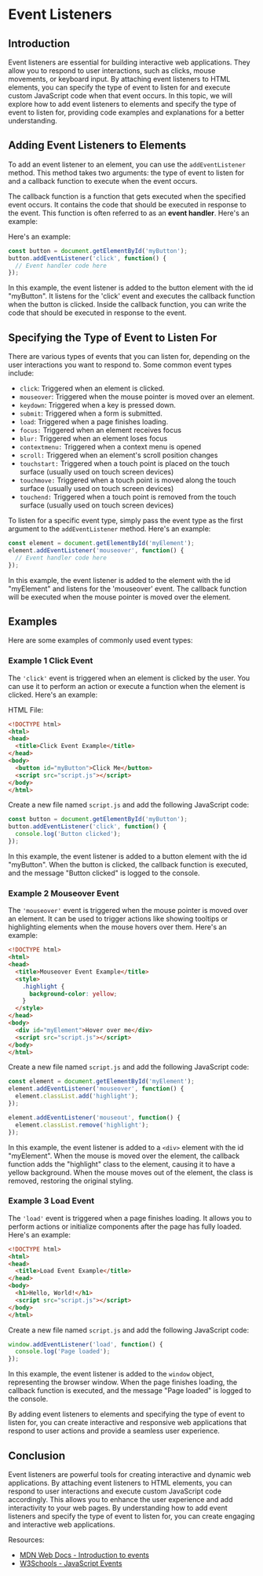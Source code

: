 # Event Listeners

## Introduction

Event listeners are essential for building interactive web applications. They allow you to respond to user interactions, such as clicks, mouse movements, or keyboard input. By attaching event listeners to HTML elements, you can specify the type of event to listen for and execute custom JavaScript code when that event occurs. In this topic, we will explore how to add event listeners to elements and specify the type of event to listen for, providing code examples and explanations for a better understanding.

## Adding Event Listeners to Elements

To add an event listener to an element, you can use the `addEventListener` method. This method takes two arguments: the type of event to listen for and a callback function to execute when the event occurs.

The callback function is a function that gets executed when the specified event occurs. It contains the code that should be executed in response to the event. This function is often referred to as an **event handler**. Here's an example:

Here's an example:

```javascript
const button = document.getElementById('myButton');
button.addEventListener('click', function() {
  // Event handler code here
});
```

In this example, the event listener is added to the button element with the id "myButton". It listens for the 'click' event and executes the callback function when the button is clicked. Inside the callback function, you can write the code that should be executed in response to the event.

## Specifying the Type of Event to Listen For

There are various types of events that you can listen for, depending on the user interactions you want to respond to. Some common event types include:

- `click`: Triggered when an element is clicked.
- `mouseover`: Triggered when the mouse pointer is moved over an element.
- `keydown`: Triggered when a key is pressed down.
- `submit`: Triggered when a form is submitted.
- `load`: Triggered when a page finishes loading.
- `focus:` Triggered when an element receives focus
- `blur:` Triggered when an element loses focus
- `contextmenu:` Triggered when a context menu is opened
- `scroll:` Triggered when an element's scroll position changes
- `touchstart:` Triggered when a touch point is placed on the touch surface (usually used on touch screen devices)
- `touchmove:` Triggered when a touch point is moved along the touch surface (usually used on touch screen devices)
- `touchend:` Triggered when a touch point is removed from the touch surface (usually used on touch screen devices)

To listen for a specific event type, simply pass the event type as the first argument to the `addEventListener` method. Here's an example:

```javascript
const element = document.getElementById('myElement');
element.addEventListener('mouseover', function() {
  // Event handler code here
});
```

In this example, the event listener is added to the element with the id "myElement" and listens for the 'mouseover' event. The callback function will be executed when the mouse pointer is moved over the element.

## Examples

Here are some examples of commonly used event types:

### Example 1 Click Event

The `'click'` event is triggered when an element is clicked by the user. You can use it to perform an action or execute a function when the element is clicked. Here's an example:

HTML File:
```html
<!DOCTYPE html>
<html>
<head>
  <title>Click Event Example</title>
</head>
<body>
  <button id="myButton">Click Me</button>
  <script src="script.js"></script>
</body>
</html>
```

Create a new file named `script.js` and add the following JavaScript code:

```javascript
const button = document.getElementById('myButton');
button.addEventListener('click', function() {
  console.log('Button clicked');
});
```

In this example, the event listener is added to a button element with the id "myButton". When the button is clicked, the callback function is executed, and the message "Button clicked" is logged to the console.

### Example 2 Mouseover Event

The `'mouseover'` event is triggered when the mouse pointer is moved over an element. It can be used to trigger actions like showing tooltips or highlighting elements when the mouse hovers over them. Here's an example:

```html
<!DOCTYPE html>
<html>
<head>
  <title>Mouseover Event Example</title>
  <style>
    .highlight {
      background-color: yellow;
    }
  </style>
</head>
<body>
  <div id="myElement">Hover over me</div>
  <script src="script.js"></script>
</body>
</html>
```

Create a new file named `script.js` and add the following JavaScript code:

```javascript
const element = document.getElementById('myElement');
element.addEventListener('mouseover', function() {
  element.classList.add('highlight');
});

element.addEventListener('mouseout', function() {
  element.classList.remove('highlight');
});
```

In this example, the event listener is added to a `<div>` element with the id "myElement". When the mouse is moved over the element, the callback function adds the "highlight" class to the element, causing it to have a yellow background. When the mouse moves out of the element, the class is removed, restoring the original styling.

### Example 3 Load Event

The `'load'` event is triggered when a page finishes loading. It allows you to perform actions or initialize components after the page has fully loaded. Here's an example:

```html
<!DOCTYPE html>
<html>
<head>
  <title>Load Event Example</title>
</head>
<body>
  <h1>Hello, World!</h1>
  <script src="script.js"></script>
</body>
</html>
```

Create a new file named `script.js` and add the following JavaScript code:

```javascript
window.addEventListener('load', function() {
  console.log('Page loaded');
});
```

In this example, the event listener is added to the `window` object, representing the browser window. When the page finishes loading, the callback function is executed, and the message "Page loaded" is logged to the console.

By adding event listeners to elements and specifying the type of event to listen for, you can create interactive and responsive web applications that respond to user actions and provide a seamless user experience.

## Conclusion

Event listeners are powerful tools for creating interactive and dynamic web applications. By attaching event listeners to HTML elements, you can respond to user interactions and execute custom JavaScript code accordingly. This allows you to enhance the user experience and add interactivity to your web pages. By understanding how to add event listeners and specify the type of event to listen for, you can create engaging and interactive web applications.

Resources:
- [MDN Web Docs - Introduction to events](https://developer.mozilla.org/en-US/docs/Learn/JavaScript/Building_blocks/Events)
- [W3Schools - JavaScript Events](https://www.w3schools.com/js/js_events.asp)
